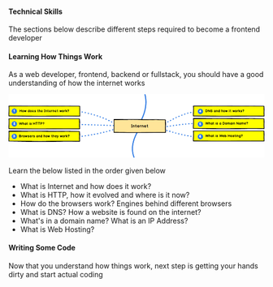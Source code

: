 #### Technical Skills
The sections below describe different steps required to become a frontend developer

#### Learning How Things Work
As a web developer, frontend, backend or fullstack, you should have a good understanding of how the internet works 

![](/static/roadmaps/frontend/beginner-1.png)

Learn the below listed in the order given below
* What is Internet and how does it work?
* What is HTTP, how it evolved and where is it now?
* How do the browsers work? Engines behind different browsers
* What is DNS? How a website is found on the internet?
* What's in a domain name? What is an IP Address?
* What is Web Hosting?

#### Writing Some Code
Now that you understand how things work, next step is getting your hands dirty and start actual coding
